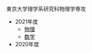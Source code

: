 東京大学理学系研究科物理学専攻
- 2021年度
    - [物理](https://www.phys.s.u-tokyo.ac.jp/wp-content/uploads/2020/04/R2masterphysics.pdf)
    - [数学](https://www.phys.s.u-tokyo.ac.jp/wp-content/uploads/2020/04/R2math.pdf)
- 2020年度
